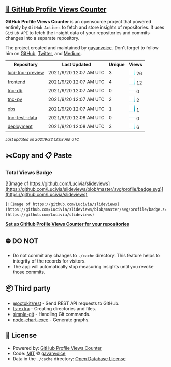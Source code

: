## [🚀 GitHub Profile Views Counter](https://github.com/gayanvoice/github-profile-views-counter)
**GitHub Profile Views Counter** is an opensource project that powered entirely by  `GitHub Actions` to fetch and store insights of repositories.
It uses `GitHub API` to fetch the insight data of your repositories and commits changes into a separate repository.

The project created and maintained by [gayanvoice](https://github.com/gayanvoice). Don't forget to follow him on [GitHub](https://github.com/gayanvoice), [Twitter](https://twitter.com/gayanvoice), and [Medium](https://gayanvoice.medium.com/).

<table>
	<tr>
		<th>
			Repository
		</th>
		<th>
			Last Updated
		</th>
		<th>
			Unique
		</th>
		<th>
			Views
		</th>
	</tr>
	<tr>
		<td>
			<a href="https://github.com/Lucivia/slideviews/tree/master/readme/385077368/year.md">
				luci-tnc-preview
			</a>
		</td>
		<td>
			2021/9/20 12:07 AM UTC
		</td>
		<td>
			3
		</td>
		<td>
			<img alt="Response time graph" src="https://github.com/Lucivia/slideviews/raw/master/graph/385077368/small/year.png" height="20"> 26
		</td>
	</tr>
	<tr>
		<td>
			<a href="https://github.com/Lucivia/slideviews/tree/master/readme/167859874/year.md">
				frontend
			</a>
		</td>
		<td>
			2021/9/20 12:07 AM UTC
		</td>
		<td>
			4
		</td>
		<td>
			<img alt="Response time graph" src="https://github.com/Lucivia/slideviews/raw/master/graph/167859874/small/year.png" height="20"> 12
		</td>
	</tr>
	<tr>
		<td>
			<a href="https://github.com/Lucivia/slideviews/tree/master/readme/399678571/year.md">
				tnc-db
			</a>
		</td>
		<td>
			2021/9/20 12:07 AM UTC
		</td>
		<td>
			0
		</td>
		<td>
			<img alt="Response time graph" src="https://github.com/Lucivia/slideviews/raw/master/graph/399678571/small/year.png" height="20"> 0
		</td>
	</tr>
	<tr>
		<td>
			<a href="https://github.com/Lucivia/slideviews/tree/master/readme/123514727/year.md">
				tnc-py
			</a>
		</td>
		<td>
			2021/9/20 12:07 AM UTC
		</td>
		<td>
			2
		</td>
		<td>
			<img alt="Response time graph" src="https://github.com/Lucivia/slideviews/raw/master/graph/123514727/small/year.png" height="20"> 2
		</td>
	</tr>
	<tr>
		<td>
			<a href="https://github.com/Lucivia/slideviews/tree/master/readme/375008507/year.md">
				obs
			</a>
		</td>
		<td>
			2021/9/20 12:07 AM UTC
		</td>
		<td>
			1
		</td>
		<td>
			<img alt="Response time graph" src="https://github.com/Lucivia/slideviews/raw/master/graph/375008507/small/year.png" height="20"> 1
		</td>
	</tr>
	<tr>
		<td>
			<a href="https://github.com/Lucivia/slideviews/tree/master/readme/394657460/year.md">
				tnc-test-data
			</a>
		</td>
		<td>
			2021/9/20 12:08 AM UTC
		</td>
		<td>
			0
		</td>
		<td>
			<img alt="Response time graph" src="https://github.com/Lucivia/slideviews/raw/master/graph/394657460/small/year.png" height="20"> 0
		</td>
	</tr>
	<tr>
		<td>
			<a href="https://github.com/Lucivia/slideviews/tree/master/readme/395047455/year.md">
				deployment
			</a>
		</td>
		<td>
			2021/9/20 12:08 AM UTC
		</td>
		<td>
			3
		</td>
		<td>
			<img alt="Response time graph" src="https://github.com/Lucivia/slideviews/raw/master/graph/395047455/small/year.png" height="20"> 6
		</td>
	</tr>
</table>

<small><i>Last updated on 2021/9/22 12:08 AM UTC</i></small>

## ✂️Copy and 📋 Paste
### Total Views Badge
[![Image of https://github.com/Lucivia/slideviews](https://github.com/Lucivia/slideviews/blob/master/svg/profile/badge.svg)](https://github.com/Lucivia/slideviews)

```readme
[![Image of https://github.com/Lucivia/slideviews](https://github.com/Lucivia/slideviews/blob/master/svg/profile/badge.svg)](https://github.com/Lucivia/slideviews)
```
[**Set up GitHub Profile Views Counter for your repositories**](https://github.com/gayanvoice/github-profile-views-counter)
## ⛔ DO NOT
- Do not commit any changes to `./cache` directory. This feature helps to integrity of the records for visitors.
- The app will automatically stop measuring insights until you revoke those commits.
## 📦 Third party

- [@octokit/rest](https://www.npmjs.com/package/@octokit/rest) - Send REST API requests to GitHub.
- [fs-extra](https://www.npmjs.com/package/fs-extra) - Creating directories and files.
- [simple-git](https://www.npmjs.com/package/simple-git) - Handling Git commands.
- [node-chart-exec](https://www.npmjs.com/package/node-chart-exec) - Generate graphs.
## 📄 License
- Powered by: [GitHub Profile Views Counter](https://github.com/gayanvoice/github-profile-views-counter)
- Code: [MIT](./LICENSE) © [gayanvoice](https://github.com/gayanvoice)
- Data in the `./cache` directory: [Open Database License](https://opendatacommons.org/licenses/odbl/1-0/)
